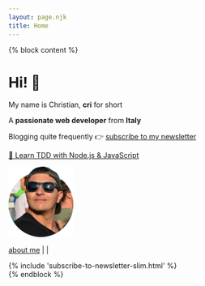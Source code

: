 ```yaml
---
layout: page.njk
title: Home
---
```


{% block content %}
<div class="flex">
  <div class="">
    <h1 class="no-anchor no-mt"><b>Hi!</b> 👋</h1>
    <p>My name is Christian, <b>cri</b> for short</p>
    <p>A <b>passionate web developer</b> from <b>Italy</b></p>
    <p>Blogging quite frequently 👉 <a class="cta" href="/subscribe/" class="track-home-subscribe-newsletter">subscribe to my newsletter</a></p>
    <p><a href="/learn-tdd-nodejs-javascript/" class="track-learn-tdd-nodejs-javascript">🚀&nbsp;Learn TDD with Node.js & JavaScript</a></p>
    <!--
    <p>Read my <a href="/posts" class="track-home-featured-posts">featured blog posts</a>, <a href="/books" class="track-home-books">recommended books</a> and skim through <a href="/archive" class="track-home-archive">the archive</a></p>
    -->
  </div>
  <div class="">
    <div class="cf">
      <a href="/about" class="no-underline track-home-about-image">
        <img class="avatar-image no-shadow" alt="me with sunglasses" src="/assets/images/cf4.png"/>
      </a>
      <p>
        <a href="/about" class="track-home-about-link">about me</a> | <a href="https://twitter.com/christian_fei" target="_blank" class="track-home-twitter-link"><i class="icon icon-twitter"></i></a> | <a href="https://github.com/christian-fei" target="_blank" class="track-home-github-link"><i class="icon icon-github"></i></a>
      </p>
    </div>
  </div>
</div>
<!--
<div>
  <p>
    <b>Support me</b> through my <a href="https://github.com/sponsors/christian-fei" class="track-home-github-sponsors">GitHub Sponsors page ✌️</a>
  </p>
  <p>
    See a <b>data visualization</b> of my <a href="/contributions" class="track-home-github-contributions">GitHub contributions 📈</a> over the years
  </p>
</div>
-->
<div>
  {% include 'subscribe-to-newsletter-slim.html' %}
</div>
{% endblock %}
